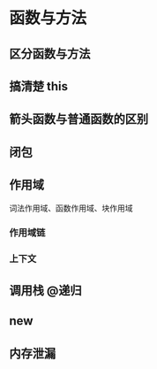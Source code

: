 # 函数与方法

## 区分函数与方法

## 搞清楚 this

## 箭头函数与普通函数的区别

## 闭包

## 作用域

词法作用域、函数作用域、块作用域

### 作用域链

### 上下文

## 调用栈 @递归

## new

## 内存泄漏